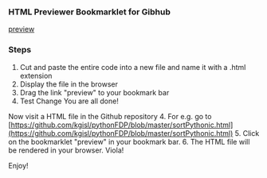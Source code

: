 ### HTML Previewer Bookmarklet for Gibhub

<a href="javascript(function()%7Blink%20%3D%20window.location.href%20%3Bpreview%20%3D%20%22https%3A%2F%2Fhtmlpreview.github.io%2F%3F%22%2Blink%3Bwindow.open(preview%2C%20%22_blank%22)%7D)()">preview</a>

### Steps 

1. Cut and paste the entire code into a new file and name it with a .html extension 
2. Display the file in the browser
3. Drag the link "preview" to your bookmark bar
4. Test Change
You are all done! 

Now visit a HTML file in the Github repository
4. For e.g. go to [https://github.com/kgisl/pythonFDP/blob/master/sortPythonic.html](https://github.com/kgisl/pythonFDP/blob/master/sortPythonic.html) 
5. Click on the bookmarklet "preview" in your bookmark bar. 
6. The HTML file will be rendered in your browser. Viola! 

Enjoy! 



